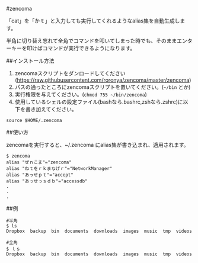 #zencoma

「cat」を「かｔ」と入力しても実行してくれるようなalias集を自動生成します。

半角に切り替え忘れて全角でコマンドを叩いてしまった時でも、そのままエンターキーを叩けばコマンドが実行できるようになります。

##インストール方法

1. zencomaスクリプトをダンロードしてください(https://raw.githubusercontent.com/roronya/zencoma/master/zencoma)
2. パスの通ったところにzencomaスクリプトを置いてください。(`~/bin` とか)
3. 実行権限を与えてください。(`chmod 755 ~/bin/zencoma`)
4. 使用しているシェルの設定ファイル(bashなら.bashrc,zshなら.zshrc)に以下を書き加えてください。

```shellscript
source $HOME/.zencoma
```

##使い方

zencomaを実行すると、~/.zencoma にalias集が書き込まれ、適用されます。

```shellscript
$ zencoma
alias "ぜｎこま"="zencoma"
alias "ねｔをｒｋまなげｒ"="NetworkManager"
alias "あっせｐｔ"="accept"
alias "あっせっｓｄｂ"="accessdb"
.
.
.
```
##例

```shellscript
#半角
$ ls
Dropbox  backup  bin  documents  downloads  images  music  tmp  videos

#全角
$ ｌｓ
Dropbox  backup  bin  documents  downloads  images  music  tmp  videos
```
